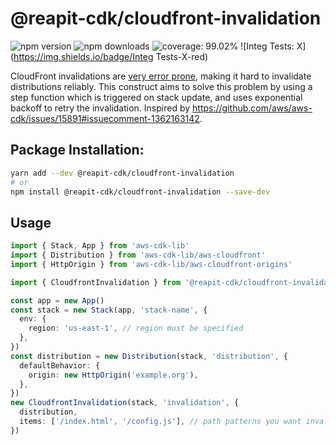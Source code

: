 # @reapit-cdk/cloudfront-invalidation

![npm version](https://img.shields.io/npm/v/@reapit-cdk/cloudfront-invalidation)
![npm downloads](https://img.shields.io/npm/dm/@reapit-cdk/cloudfront-invalidation)
![coverage: 99.02%](https://img.shields.io/badge/coverage-99.02%-green)
![Integ Tests: X](https://img.shields.io/badge/Integ Tests-X-red)

CloudFront invalidations are [very error prone](https://github.com/aws/aws-cdk/issues/15891#issuecomment-966456154), making it hard to invalidate distributions reliably. This construct aims to solve this problem by using a step function which is triggered on stack update, and uses exponential backoff to retry the invalidation. Inspired by https://github.com/aws/aws-cdk/issues/15891#issuecomment-1362163142.

## Package Installation:

```sh
yarn add --dev @reapit-cdk/cloudfront-invalidation
# or
npm install @reapit-cdk/cloudfront-invalidation --save-dev
```

## Usage
```ts
import { Stack, App } from 'aws-cdk-lib'
import { Distribution } from 'aws-cdk-lib/aws-cloudfront'
import { HttpOrigin } from 'aws-cdk-lib/aws-cloudfront-origins'

import { CloudfrontInvalidation } from '@reapit-cdk/cloudfront-invalidation'

const app = new App()
const stack = new Stack(app, 'stack-name', {
  env: {
    region: 'us-east-1', // region must be specified
  },
})
const distribution = new Distribution(stack, 'distribution', {
  defaultBehavior: {
    origin: new HttpOrigin('example.org'),
  },
})
new CloudfrontInvalidation(stack, 'invalidation', {
  distribution,
  items: ['/index.html', '/config.js'], // path patterns you want invalidated
})

```